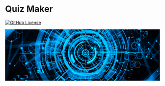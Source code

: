 # Quiz Maker
[![GitHub License](https://img.shields.io/badge/license-MIT-blue.svg)](./LICENSE)

![](./resources/banner.jpg)